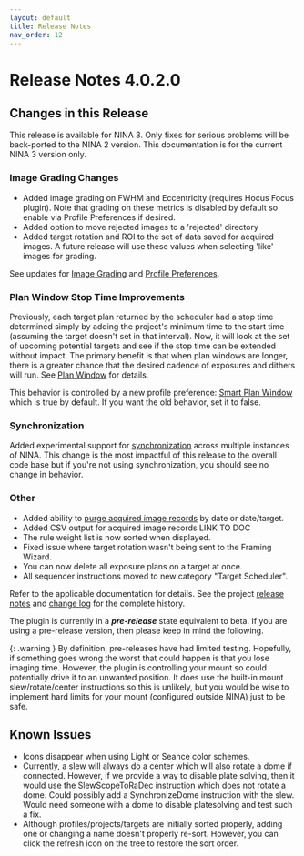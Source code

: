 ```yaml
---
layout: default
title: Release Notes
nav_order: 12
---
```


# Release Notes 4.0.2.0

## Changes in this Release

This release is available for NINA 3.  Only fixes for serious problems will be back-ported to the NINA 2 version.  This documentation is for the current NINA 3 version only.

### Image Grading Changes
* Added image grading on FWHM and Eccentricity (requires Hocus Focus plugin).  Note that grading on these metrics is disabled by default so enable via Profile Preferences if desired.
* Added option to move rejected images to a 'rejected' directory
* Added target rotation and ROI to the set of data saved for acquired images.  A future release will use these values when selecting 'like' images for grading.

See updates for [Image Grading](post-acquisition/image-grader.html) and [Profile Preferences](target-management/profiles.html#image-grader).

### Plan Window Stop Time Improvements

Previously, each target plan returned by the scheduler had a stop time determined simply by adding the project's minimum time to the start time (assuming the target doesn't set in that interval).  Now, it will look at the set of upcoming potential targets and see if the stop time can be extended without impact.  The primary benefit is that when plan windows are longer, there is a greater chance that the desired cadence of exposures and dithers will run.  See [Plan Window](concepts/planning-engine.html#plan-window) for details.

This behavior is controlled by a new profile preference: [Smart Plan Window](target-management/profiles.html#general-preferences) which is true by default.  If you want the old behavior, set it to false.

### Synchronization
Added experimental support for [synchronization](synchronization.html) across multiple instances of NINA.  This change is the most impactful of this release to the overall code base but if you're not using synchronization, you should see no change in behavior.

### Other
* Added ability to [purge acquired image records](post-acquisition/acquisition-data.html#purging-records) by date or date/target.
* Added CSV output for acquired image records LINK TO DOC
* The rule weight list is now sorted when displayed.
* Fixed issue where target rotation wasn't being sent to the Framing Wizard.
* You can now delete all exposure plans on a target at once.
* All sequencer instructions moved to new category "Target Scheduler".

Refer to the applicable documentation for details.  See the project [release notes](https://github.com/tcpalmer/nina.plugin.assistant/blob/main/RELEASENOTES.md) and [change log](https://github.com/tcpalmer/nina.plugin.assistant/blob/main/CHANGELOG.md) for the complete history.

The plugin is currently in a **_pre-release_** state equivalent to beta.  If you are using a pre-release version, then please keep in mind the following.

{: .warning }
By definition, pre-releases have had limited testing.  Hopefully, if something goes wrong the worst that could happen is that you lose imaging time.  However, the plugin is controlling your mount so could potentially drive it to an unwanted position.  It does use the built-in mount slew/rotate/center instructions so this is unlikely, but you would be wise to implement hard limits for your mount (configured outside NINA) just to be safe.

## Known Issues

- Icons disappear when using Light or Seance color schemes.
- Currently, a slew will always do a center which will also rotate a dome if connected.  However, if we provide a way to disable plate solving, then it would use the SlewScopeToRaDec instruction which does not rotate a dome.  Could possibly add a SynchronizeDome instruction with the slew.  Would need someone with a dome to disable platesolving and test such a fix.
- Although profiles/projects/targets are initially sorted properly, adding one or changing a name doesn't properly re-sort.  However, you can click the refresh icon on the tree to restore the sort order.
